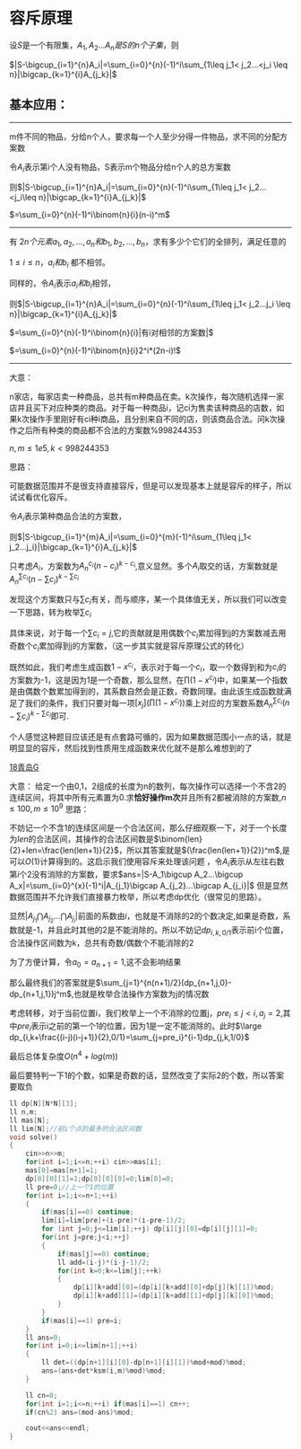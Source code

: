 # 容斥原理

设$S$是一个有限集，$A_1,A_2...A_n是S的n个子集$，则

$|S-\bigcup_{i=1}^{n}A_i|=\sum_{i=0}^{n}(-1)^i\sum_{1\leq j_1< j_2...<j_i \leq n}|\bigcap_{k=1}^{i}A_{j_k}|$

## 基本应用：

---

m件不同的物品，分给n个人，要求每一个人至少分得一件物品，求不同的分配方案数

令$A_i$表示第i个人没有物品，S表示m个物品分给n个人的总方案数

则$|S-\bigcup_{i=1}^{n}A_i|=\sum_{i=0}^{n}(-1)^i\sum_{1\leq j_1< j_2...<j_i\leq n}|\bigcap_{k=1}^{i}A_{j_k}|$

$=\sum_{i=0}^{n}(-1)^i\binom{n}{i}(n-i)^m$

---

有 $2n 个元素 a_1,a_2, ...,a_n 和 b_1,b_2, ...,b_n$，求有多少个它们的全排列，满足任意的

$1 ≤i≤n， a_i 和 b_i$ 都不相邻。

同样的，令$A_i$表示$a_i和b_i$相邻，

则$|S-\bigcup_{i=1}^{n}A_i|=\sum_{i=0}^{n}(-1)^i\sum_{1\leq j_1< j_2...j_i \leq n}|\bigcap_{k=1}^{i}A_{j_k}|$

$=\sum_{i=0}^{n}(-1)^i\binom{n}{i}|有i对相邻的方案数|$

$=\sum_{i=0}^{n}(-1)^i\binom{n}{i}2^i*(2n-i)!$

---

[23HDU Cargo]: http://acm.hdu.edu.cn/contest/problem?cid=1102&pid=1011

大意：

n家店，每家店卖一种商品，总共有m种商品在卖。k次操作，每次随机选择一家店并且买下对应种类的商品。对于每一种商品i，记ci为售卖该种商品的店数，如果k次操作手里刚好有ci种i商品，且分别来自不同的店，则该商品合法。问k次操作之后所有种类的商品都不合法的方案数%998244353

$n,m\leq 1e5,k<998244353$

思路：

可能数据范围并不是很支持直接容斥，但是可以发现基本上就是容斥的样子，所以试试看优化容斥。

令$A_i$表示第种商品合法的方案数，

则$|S-\bigcup_{i=1}^{m}A_i|=\sum_{i=0}^{m}(-1)^i\sum_{1\leq j_1< j_2...j_i}|\bigcap_{k=1}^{i}A_{j_k}|$

只考虑$A_i$，方案数为$A_{n}^{c_i}(n-c_i)^{k-c_i}$,意义显然。多个$A_i$取交的话，方案数就是$A_{n}^{\sum c_i}(n-\sum c_i)^{k-\sum c_i}$

发现这个方案数只与$\sum c_i$有关，而与顺序，某一个具体值无关，所以我们可以改变一下思路，转为枚举$\sum c_i$

具体来说，对于每一个$\sum c_i=j$,它的贡献就是用偶数个$c_i$累加得到j的方案数减去用奇数个$c_i$累加得到j的方案数，（这一步其实就是容斥原理公式的转化）

既然如此，我们考虑生成函数$1-x^{c_i}$，表示对于每一个$c_i$，取一个数得到和为$c_i$的方案数为-1，这是因为1是一个奇数，那么显然，在$\prod (1-x^{c_i})$中，如果某一个指数是由偶数个数累加得到的，其系数自然会是正数，奇数同理。由此该生成函数就满足了我们的条件，我们只要对每一项$[x_j](\prod (1-x^{c_i}))$乘上对应的方案数系数$A_{n}^{\sum c_i}(n-\sum c_i)^{k-\sum c_i}$即可.

个人感觉这种题目应该还是有点套路可循的，因为如果数据范围小一点的话，就是明显显的容斥，然后找到性质用生成函数来优化就不是那么难想到的了





[18青岛G](https://codeforces.com/gym/104270/problem/G)

大意：
给定一个由0,1，2组成的长度为n的数列，每次操作可以选择一个不含2的连续区间，将其中所有元素置为0.求**恰好操作m次**并且所有2都被消除的方案数,$n\leq 100,m\leq 10^9$
思路：

不妨记一个不含1的连续区间是一个合法区间，那么仔细观察一下，对于一个长度为$len$的合法区间，其操作的合法区间数是$\binom{len}{2}+len=\frac{len(len+1)}{2}$，所以其答案就是$(\frac{len(len+1)}{2})^m$,是可以$O(1)$计算得到的。这启示我们使用容斥来处理该问题 ，令$A_i$表示从左往右数第$i$个2没有消除的方案数，要求$ans=|S-A_1\bigcup A_2...\bigcup A_x|=\sum_{i=0}^{x}(-1)^i|A_{j_1}\bigcap A_{j_2}...\bigcap A_{j_i}|$
但是显然数据范围并不允许我们直接暴力枚举，所以考虑dp优化（很常见的思路）。

显然$|A_{j_1}\bigcap A_{j_2}...\bigcap A_{j_i}|$前面的系数由$i$，也就是不消除的2的个数决定,如果是奇数，系数就是-1，并且此时其他的2是不能消除的。所以不妨记$dp_{i,k,0/1}$表示前i个位置，合法操作区间数为k，总共有奇数/偶数个不能消除的2

为了方便计算，令$a_0=a_{n+1}=1$,这不会影响结果

那么最终我们的答案就是$\sum_{j=1}^{n(n+1)/2}(dp_{n+1,j,0}-dp_{n+1,j,1})j^m$,也就是枚举合法操作方案数为j的情况数

考虑转移，对于当前位置i，我们枚举上一个不消除的位置j，$pre_i\leq j<i,a_j=2$,其中$pre_i$表示i之前的第一个1的位置，因为1是一定不能消除的。此时$\large dp_{i,k+\frac{(i-j)(i-j+1)}{2},0/1}=\sum_{j=pre_i}^{i-1}dp_{j,k,1/0}$

最后总体复杂度$O(n^4+log(m))$

最后要特判一下1的个数，如果是奇数的话，显然改变了实际2的个数，所以答案要取负

```c++
ll dp[N][N*N][3];
ll n,m;
ll mas[N];
ll lim[N];//前i个点的最多的合法区间数
void solve()
{
    cin>>n>>m;
    for(int i=1;i<=n;++i) cin>>mas[i];
    mas[0]=mas[n+1]=1;
    dp[0][0][1]=1;dp[0][0][0]=0;lim[0]=0;
    ll pre=0;//上一个1的位置
    for(int i=1;i<=n+1;++i)
    {
        if(mas[i]==0) continue;
        lim[i]=lim[pre]+(i-pre)*(i-pre-1)/2;
        for (int j=0;j<=lim[i];++j) dp[i][j][0]=dp[i][j][1]=0;
        for(int j=pre;j<i;++j)
        {
            if(mas[j]==0) continue;
            ll add=(i-j)*(i-j-1)/2;
            for(int k=0;k<=lim[j];++k)
            {
                dp[i][k+add][0]=(dp[i][k+add][0]+dp[j][k][1])%mod;
                dp[i][k+add][1]=(dp[i][k+add][1]+dp[j][k][0])%mod;
            }
        }
        if(mas[i]==1) pre=i;
    }
    ll ans=0;
    for(int i=0;i<=lim[n+1];++i)
    {
        ll det=((dp[n+1][i][0]-dp[n+1][i][1])%mod+mod)%mod;
        ans=(ans+det*ksm(i,m)%mod)%mod;
    }

    ll cn=0;
    for(int i=1;i<=n;++i) if(mas[i]==1) cn++;
    if(cn%2) ans=(mod-ans)%mod;

    cout<<ans<<endl;
}
```









